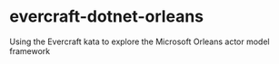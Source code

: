# evercraft-dotnet-orleans
Using the Evercraft kata to explore the Microsoft Orleans actor model framework
